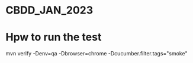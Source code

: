 # CBDD_JAN_2023

# Hpw to run the test

mvn verify -Denv=qa -Dbrowser=chrome -Dcucumber.filter.tags="smoke"